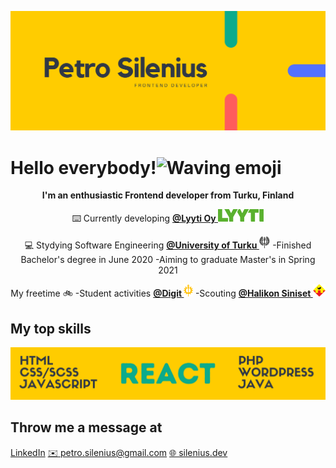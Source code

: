 [![Header-image](./images/README-header.png)](https://www.silenius.dev)

# Hello everybody!<img src="https://cliply.co/wp-content/uploads/2019/06/391906110_WAVING_HAND_400px.gif" alt="Waving emoji" width="50px" />
<p align="center">
 <b>I'm an enthusiastic Frontend developer from Turku, Finland</b>
</p>

<p align="center">
 ⌨️ Currently developing <a href="https://www.lyyti.com">
 <b>@Lyyti Oy </b><img src="./images/Lyyti-logo.svg" height="20px" /></a>
</p>

<p align="center">
 💻 Stydying Software Engineering
 <a href="https://www.utu.fi/fi/opiskelijaksi/tieto-ja-viestintatekniikka-tekniikan-kandidaatti-ja-diplomi-insinoori-3-v-2-v">
 <b>@University of Turku </b><img src="./images/UniversityOfTurku-logo.png" height="20px" /></a>  
  -Finished Bachelor's degree in June 2020  
  -Aiming to graduate Master's in Spring 2021
</p>

<p align="center">
 My freetime 🚲  
  -Student activities <a href="https://www.digit.fi"><b>@Digit </b><img src="./images/Digit-logo.png" alt="Digit logo" height="20px"></a>  
  -Scouting <a href="https://www.halsi.fi"><b>@Halikon Siniset </b><img src="./images/HalikonSiniset-logo.png" alt="Halikon Siniset logo" width="20px" /></a>
</p>

## My top skills
![Tech-skills](./images/Tech-skills.png)

## Throw me a message at
<span align="center">
 <a href="https:/www.linkedin.com/in/petrosilenius">LinkedIn</a> 
 <a href="mailto:petro.silenius@gmail.com">✉️ petro.silenius@gmail.com</a> 
 <a href="https:/www.silenius.dev">🌐 silenius.dev</a>
</span>
